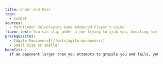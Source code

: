 ```yaml
---
title: Under and Over
tags:
  - Combat
sources:
  - Pathfinder Roleplaying Game Advanced Player's Guide
flavor_text: You can slip under a foe trying to grab you, knocking him off balance.
prerequisites:
  - [Agile Maneuvers](/feats/agile-maneuvers/)
  - Small size or smaller
benefit: |
  If an opponent larger than you attempts to grapple you and fails, you may make a trip attack as an immediate action against that opponent with a +2 bonus. This does not provoke an attack of opportunity.
---
```


